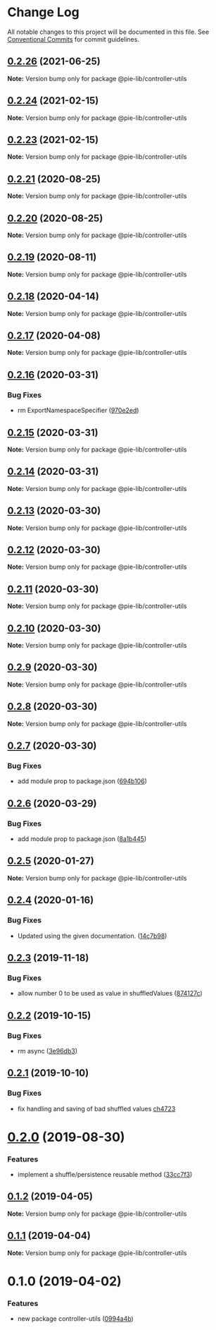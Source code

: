 # Change Log

All notable changes to this project will be documented in this file.
See [Conventional Commits](https://conventionalcommits.org) for commit guidelines.

## [0.2.26](https://github.com/pie-framework/pie-lib/compare/@pie-lib/controller-utils@0.2.24...@pie-lib/controller-utils@0.2.26) (2021-06-25)

**Note:** Version bump only for package @pie-lib/controller-utils

## [0.2.24](https://github.com/pie-framework/pie-lib/compare/@pie-lib/controller-utils@0.2.23...@pie-lib/controller-utils@0.2.24) (2021-02-15)

**Note:** Version bump only for package @pie-lib/controller-utils

## [0.2.23](https://github.com/pie-framework/pie-lib/compare/@pie-lib/controller-utils@0.2.21...@pie-lib/controller-utils@0.2.23) (2021-02-15)

**Note:** Version bump only for package @pie-lib/controller-utils

## [0.2.21](https://github.com/pie-framework/pie-lib/compare/@pie-lib/controller-utils@0.2.20...@pie-lib/controller-utils@0.2.21) (2020-08-25)

**Note:** Version bump only for package @pie-lib/controller-utils

## [0.2.20](https://github.com/pie-framework/pie-lib/compare/@pie-lib/controller-utils@0.2.19...@pie-lib/controller-utils@0.2.20) (2020-08-25)

**Note:** Version bump only for package @pie-lib/controller-utils

## [0.2.19](https://github.com/pie-framework/pie-lib/compare/@pie-lib/controller-utils@0.2.18...@pie-lib/controller-utils@0.2.19) (2020-08-11)

**Note:** Version bump only for package @pie-lib/controller-utils

## [0.2.18](https://github.com/pie-framework/pie-lib/compare/@pie-lib/controller-utils@0.2.17...@pie-lib/controller-utils@0.2.18) (2020-04-14)

**Note:** Version bump only for package @pie-lib/controller-utils

## [0.2.17](https://github.com/pie-framework/pie-lib/compare/@pie-lib/controller-utils@0.2.16...@pie-lib/controller-utils@0.2.17) (2020-04-08)

**Note:** Version bump only for package @pie-lib/controller-utils

## [0.2.16](https://github.com/pie-framework/pie-lib/compare/@pie-lib/controller-utils@0.2.15...@pie-lib/controller-utils@0.2.16) (2020-03-31)

### Bug Fixes

- rm ExportNamespaceSpecifier ([970e2ed](https://github.com/pie-framework/pie-lib/commit/970e2ed))

## [0.2.15](https://github.com/pie-framework/pie-lib/compare/@pie-lib/controller-utils@0.2.14...@pie-lib/controller-utils@0.2.15) (2020-03-31)

**Note:** Version bump only for package @pie-lib/controller-utils

## [0.2.14](https://github.com/pie-framework/pie-lib/compare/@pie-lib/controller-utils@0.2.13...@pie-lib/controller-utils@0.2.14) (2020-03-31)

**Note:** Version bump only for package @pie-lib/controller-utils

## [0.2.13](https://github.com/pie-framework/pie-lib/compare/@pie-lib/controller-utils@0.2.12...@pie-lib/controller-utils@0.2.13) (2020-03-30)

**Note:** Version bump only for package @pie-lib/controller-utils

## [0.2.12](https://github.com/pie-framework/pie-lib/compare/@pie-lib/controller-utils@0.2.11...@pie-lib/controller-utils@0.2.12) (2020-03-30)

**Note:** Version bump only for package @pie-lib/controller-utils

## [0.2.11](https://github.com/pie-framework/pie-lib/compare/@pie-lib/controller-utils@0.2.10...@pie-lib/controller-utils@0.2.11) (2020-03-30)

**Note:** Version bump only for package @pie-lib/controller-utils

## [0.2.10](https://github.com/pie-framework/pie-lib/compare/@pie-lib/controller-utils@0.2.9...@pie-lib/controller-utils@0.2.10) (2020-03-30)

**Note:** Version bump only for package @pie-lib/controller-utils

## [0.2.9](https://github.com/pie-framework/pie-lib/compare/@pie-lib/controller-utils@0.2.8...@pie-lib/controller-utils@0.2.9) (2020-03-30)

**Note:** Version bump only for package @pie-lib/controller-utils

## [0.2.8](https://github.com/pie-framework/pie-lib/compare/@pie-lib/controller-utils@0.2.7...@pie-lib/controller-utils@0.2.8) (2020-03-30)

**Note:** Version bump only for package @pie-lib/controller-utils

## [0.2.7](https://github.com/pie-framework/pie-lib/compare/@pie-lib/controller-utils@0.2.6...@pie-lib/controller-utils@0.2.7) (2020-03-30)

### Bug Fixes

- add module prop to package.json ([694b106](https://github.com/pie-framework/pie-lib/commit/694b106))

## [0.2.6](https://github.com/pie-framework/pie-lib/compare/@pie-lib/controller-utils@0.2.5...@pie-lib/controller-utils@0.2.6) (2020-03-29)

### Bug Fixes

- add module prop to package.json ([8a1b445](https://github.com/pie-framework/pie-lib/commit/8a1b445))

## [0.2.5](https://github.com/pie-framework/pie-lib/compare/@pie-lib/controller-utils@0.2.4...@pie-lib/controller-utils@0.2.5) (2020-01-27)

**Note:** Version bump only for package @pie-lib/controller-utils

## [0.2.4](https://github.com/pie-framework/pie-lib/compare/@pie-lib/controller-utils@0.2.3...@pie-lib/controller-utils@0.2.4) (2020-01-16)

### Bug Fixes

- Updated using the given documentation. ([14c7b98](https://github.com/pie-framework/pie-lib/commit/14c7b98))

## [0.2.3](https://github.com/pie-framework/pie-lib/compare/@pie-lib/controller-utils@0.2.2...@pie-lib/controller-utils@0.2.3) (2019-11-18)

### Bug Fixes

- allow number 0 to be used as value in shuffledValues ([874127c](https://github.com/pie-framework/pie-lib/commit/874127c))

## [0.2.2](https://github.com/pie-framework/pie-lib/compare/@pie-lib/controller-utils@0.2.1...@pie-lib/controller-utils@0.2.2) (2019-10-15)

### Bug Fixes

- rm async ([3e96db3](https://github.com/pie-framework/pie-lib/commit/3e96db3))

## [0.2.1](https://github.com/pie-framework/pie-lib/compare/@pie-lib/controller-utils@0.2.0...@pie-lib/controller-utils@0.2.1) (2019-10-10)

### Bug Fixes

- fix handling and saving of bad shuffled values [ch4723](<[186ff87](https://github.com/pie-framework/pie-lib/commit/186ff87)>)

# [0.2.0](https://github.com/pie-framework/pie-lib/compare/@pie-lib/controller-utils@0.1.2...@pie-lib/controller-utils@0.2.0) (2019-08-30)

### Features

- implement a shuffle/persistence reusable method ([33cc7f3](https://github.com/pie-framework/pie-lib/commit/33cc7f3))

## [0.1.2](https://github.com/pie-framework/pie-lib/compare/@pie-lib/controller-utils@0.1.1...@pie-lib/controller-utils@0.1.2) (2019-04-05)

**Note:** Version bump only for package @pie-lib/controller-utils

## [0.1.1](https://github.com/pie-framework/pie-lib/compare/@pie-lib/controller-utils@0.1.0...@pie-lib/controller-utils@0.1.1) (2019-04-04)

**Note:** Version bump only for package @pie-lib/controller-utils

# 0.1.0 (2019-04-02)

### Features

- new package controller-utils ([0994a4b](https://github.com/pie-framework/pie-lib/commit/0994a4b))
